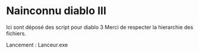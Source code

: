 # Nainconnu diablo III

Ici sont déposé des script pour diablo 3
Merci de respecter la hierarchie des fichiers.

Lancement : Lanceur.exe
